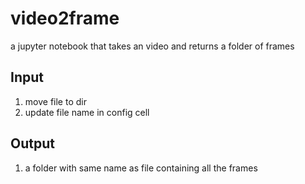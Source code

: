 # video2frame
a jupyter notebook that takes an video and returns a folder of frames

## Input
1. move file to dir
2. update file name in config cell

## Output
1. a folder with same name as file containing all the frames
